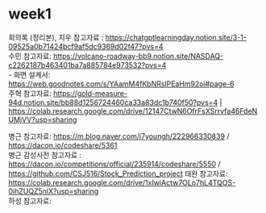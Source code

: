 # week1

회의록 (정리본), 지우 참고자료 : https://chatgptlearningday.notion.site/3-1-09525a0b71424bcf9af5dc9369d02f47?pvs=4  
수민 참고자료:  https://volcano-roadway-bb9.notion.site/NASDAQ-c2262187b463401ba7a885784e973532?pvs=4   
    - 화면 설계서: https://web.goodnotes.com/s/YAamM4fKbNRslPEaHm92oi#page-6   
주혁 참고자료:  https://gold-measure-94d.notion.site/bb88d1256724460ca33a83dc1b740f50?pvs=4  | https://colab.research.google.com/drive/12147CtwN6OfrFsXSrrvfa46FdeNUMjVV?usp=sharing <p>
병근 참고자료:  https://m.blog.naver.com/j7youngh/222966330839   /   https://dacon.io/codeshare/5361  
병근 감성사전 참고자료 : https://dacon.io/competitions/official/235914/codeshare/5550   /  https://github.com/CSJ516/Stock_Prediction_project
태완 참고자료:  https://colab.research.google.com/drive/1xIwiActw7OLo7hL4TQOS-0ihZUQZ5nlX?usp=sharing   
하성 참고자료:  

